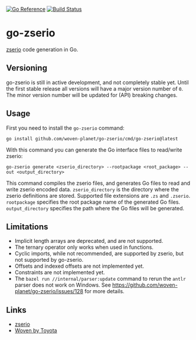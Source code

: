 [![Go Reference](https://pkg.go.dev/badge/github.com/woven-planet/go-zserio.svg)](https://pkg.go.dev/github.com/woven-planet/go-zserio)
[![Build Status](https://github.com/woven-planet/go-zserio/actions/workflows/test.yaml/badge.svg)](https://github.com/woven-planet/go-zserio/actions/workflows/test.yaml)

# go-zserio

[zserio](https://github.com/ndsev/zserio) code generation in Go.

## Versioning

go-zserio is still in active development, and not completely stable yet. Until
the first stable release all versions will have a major version number of `0`.
The minor version number will be updated for (API) breaking changes.

## Usage

First you need to install the `go-zserio` command:

```shell
go install github.com/woven-planet/go-zserio/cmd/go-zserio@latest
```

With this command you can generate the Go interface files to read/write zserio:

```shell
go-zserio generate <zserio_directory> --rootpackage <root_package> --out <output_directory>
```

This command compiles the zserio files, and generates Go files to read and write
zserio encoded data. `zserio_directory` is the directory where the zserio
definitions are stored. Supported file extensions are `.zs` and `.zserio`.
`rootpackage` specifies the root package name of the generated Go files.
`output_directory` specifies the path where the Go files will be generated.

## Limitations

- Implicit length arrays are deprecated, and are not supported.
- The ternary operator only works when used in functions.
- Cyclic imports, while not recommended, are supported by zserio, but not supported by go-zserio.
- Offsets and indexed offsets are not implemented yet.
- Constraints are not implemented yet.
- The `bazel run //internal/parser:update` command to rerun the `antlr` parser does not work on Windows. See https://github.com/woven-planet/go-zserio/issues/128 for more details.

## Links

- [zserio](https://github.com/ndsev/zserio)
- [Woven by Toyota](https://woven.toyota/en/)
